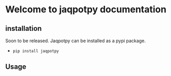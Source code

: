 # Welcome to jaqpotpy documentation


## installation

Soon to be released.
Jaqpotpy can be installed as a pypi package.

* `pip install jaqpotpy` 


## Usage

